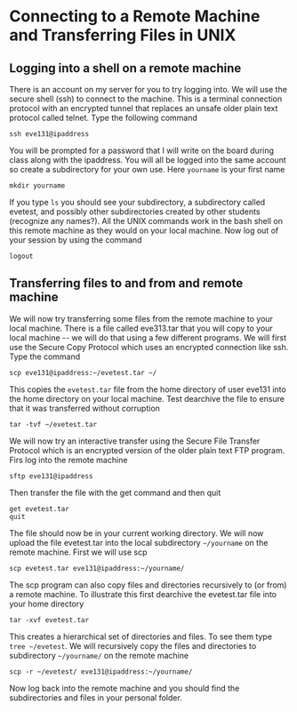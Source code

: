 # Connecting to a Remote Machine and Transferring Files in UNIX

## Logging into a shell on a remote machine
There is an account on my server for you to try logging into. We will use the secure shell (ssh) to connect to the machine. This is a terminal connection protocol with an encrypted tunnel that replaces an unsafe older plain text protocol called telnet. Type the following command
```
ssh eve131@ipaddress
```
You will be prompted for a password that I will write on the board during class along with the ipaddress. You will all be logged into the same account so create a subdirectory for your own use. Here ```yourname``` is your first name
```
mkdir yourname
```
If you type ```ls``` you should see your subdirectory, a subdirectory called evetest, and possibly other subdirectories created by other students (recognize any names?). All the UNIX commands work in the bash shell on this remote machine as they would on your local machine. Now log out of your session by using the command 
```
logout
```

## Transferring files to and from and remote machine
We will now try transferring some files from the remote machine to your local machine. There is a file called eve313.tar that you will copy to your local machine -- we will do that using a few different programs. We will first use the Secure Copy Protocol which uses an encrypted connection like ssh. Type the command
```
scp eve131@ipaddress:~/evetest.tar ~/
```
This copies the ```evetest.tar``` file from the home directory of user eve131 into the home directory on your local machine. Test dearchive the file to ensure that it was transferred without corruption
```
tar -tvf ~/evetest.tar
```
We will now try an interactive transfer using the Secure File Transfer Protocol which is an encrypted version of the older plain text FTP program. Firs log into the remote machine
```
sftp eve131@ipaddress
```
Then transfer the file with the get command and then quit
```
get evetest.tar
quit
```
The file should now be in your current working directory. We will now upload the file evetest.tar into the local subdirectory ```~/yourname``` on the remote machine. First we will use scp
```
scp evetest.tar eve131@ipaddress:~/yourname/
```
The scp program can also copy files and directories recursively to (or from) a remote machine. To illustrate this first dearchive the evetest.tar file into your home directory
```
tar -xvf evetest.tar
```
This creates a hierarchical set of directories and files. To see them type ```tree ~/evetest```. We will recursively copy the files and directories to subdirectory ```~/yourname/``` on the remote machine
```
scp -r ~/evetest/ eve131@ipaddress:~/yourname/
```
Now log back into the remote machine and you should find the subdirectories and files in your personal folder.
